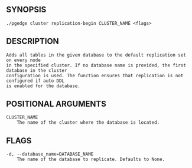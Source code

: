 
## SYNOPSIS
    ./pgedge cluster replication-begin CLUSTER_NAME <flags>

## DESCRIPTION
    Adds all tables in the given database to the default replication set on every node
    in the specified cluster. If no database name is provided, the first database in the cluster
    configuration is used. The function ensures that replication is not configured if auto DDL
    is enabled for the database.

## POSITIONAL ARGUMENTS
    CLUSTER_NAME
        The name of the cluster where the database is located.

## FLAGS
    -d, --database_name=DATABASE_NAME
        The name of the database to replicate. Defaults to None.
    
